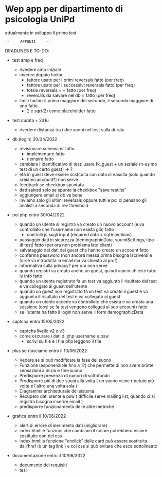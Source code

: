 # Wep app per dipartimento di psicologia UniPd
attualmente in sviluppo il primo test 


	--     APPUNTI     --

DEADLINES E TO-DO:

- test amp e freq
	- rivedere amp iniziale
	- inserire doppio factor								
		- fattore <factor> usato per i primi <reversals> reversals			fatto (per freq)
		- fattore <second factor> usato per i successivi <second reversals> reversals	fatto (per freq)
		- totale reversals = <reversals> + <second reversals>				fatto (per freq)
		- reversals da salvare nel db = <revelsals threshold>				fatto (per freq)
	- limiti factor: il primo maggiore del secondo, il secondo maggiore di uno		fatto
		- 2 e sqrt(2) come placeholder       						fatto        

- test durata + 2d1u
	- rivedere distanza tra i due suoni nel test sulla durata

- db (login) 30/04/2022
 	- revisionare schema er 	fatto
    	- implementare         		fatto
    	- riempire         		fatto
	- cambiare l'identificativo di test: usare fk_guest + un seriale (n-esimo test di un certo guest) -> ?
	- età in guest deve essere sostituita con data di nascita (solo quando creiamo account?)	  non serve 
	- feedback se checkbox spuntata 
	- dati salvati solo se spunto la checkbox "save results"
	- aggiungere email al db 									  va bene
	- inviamo solo gli ultimi reversals oppure tutti e poi ci pensano gli analisti 			  a seconda di rev threshold
	
- poi php entro 30/04/2022
	- quando un utente si registra va creato un nuovo account (e va controllato che l'username non esista già)   fatto
		- controlli js sugli input (required data + sql injections)
	- passaggio dati in sicurezza (demographicData, soundSettings, tipo di test)				     fatto (per ora non problema lato client)
	- salvataggio dei dati dei guest che hanno creato un account						     fatto
	- conferma password (non ancora messa prima bisogna iscriversi e forse va introdotta la email ma va chiesto al prof) 
	- informativa sulla privacy?									  per ora non serve
	- quando registri va creato anche un guest, quindi vanno chieste tutte le info				     fatto
	- quando un utente registrato fa un test va aggiunto il risultato del test e va collegato al guest dell'utente			
	- quando un guest non registrato fa un test va creato il guest e va aggiunto il risultato del test e va collegato al guest
	- quando un utente accede va controllato che esista e va creata una sessione (così se fa test vengono collegati al suo account) fatto
	- se l'utente ha fatto il login non serve il form demographicData
			
- captcha	entro 15/05/2022
	- captcha livello v2 o v3
	- come oscurare i dati di php username e psw
		- scrivi su file e i file php leggono il file

- plus se riusciamo entro il 10/06/2022
	- Vedere se si puó modificare la fase del suono
	- Funzione (esponenziale fino a 1?) che permette di non avere brutte sensazioni a inizio e fine suono 
	- Predisporre presenza di rumori di sottofondo 
	- Predisporre piú di due suoni alla volta ( un suono viene ripetuto piú volte e l'altro una volta sola )
	- Diagramma architetturale del sistema
	- Recupero dati utente e psw ( difficile serve mailing list, quando ci si registra bisogna inserire email )
	- predisporre funzionamento delle altre metriche
	
- grafica entro il 10/06/2022
	- alert di errore di inerimento dati (migliorare)
	- index.html:le funzioni che cambiano il colore potrebbero essere sostituite con del css
	- index.html:la funzione "onclick" delle card può essere sostituita dall'href (è un tag link <a>) e col css si può evitare che esca sottolineato

- documentazione entro il 10/06/2022
	- documento dei requisiti
	- tesi
	
